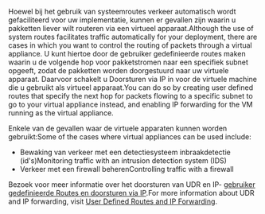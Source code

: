 <span data-ttu-id="d378e-101">Hoewel bij het gebruik van systeemroutes verkeer automatisch wordt gefaciliteerd voor uw implementatie, kunnen er gevallen zijn waarin u pakketten liever wilt routeren via een virtueel apparaat.</span><span class="sxs-lookup"><span data-stu-id="d378e-101">Although the use of system routes facilitates traffic automatically for your deployment, there are cases in which you want to control the routing of packets through a virtual appliance.</span></span> <span data-ttu-id="d378e-102">U kunt hiertoe door de gebruiker gedefinieerde routes maken waarin u de volgende hop voor pakketstromen naar een specifiek subnet opgeeft, zodat de pakketten worden doorgestuurd naar uw virtuele apparaat. Daarvoor schakelt u Doorsturen via IP in voor de virtuele machine die u gebruikt als virtueel apparaat.</span><span class="sxs-lookup"><span data-stu-id="d378e-102">You can do so by creating user defined routes that specify the next hop for packets flowing to a specific subnet to go to your virtual appliance instead, and enabling IP forwarding for the VM running as the virtual appliance.</span></span>

<span data-ttu-id="d378e-103">Enkele van de gevallen waar de virtuele apparaten kunnen worden gebruikt:</span><span class="sxs-lookup"><span data-stu-id="d378e-103">Some of the cases where virtual appliances can be used include:</span></span>

* <span data-ttu-id="d378e-104">Bewaking van verkeer met een detectiesysteem inbraakdetectie (id's)</span><span class="sxs-lookup"><span data-stu-id="d378e-104">Monitoring traffic with an intrusion detection system (IDS)</span></span>
* <span data-ttu-id="d378e-105">Verkeer met een firewall beheren</span><span class="sxs-lookup"><span data-stu-id="d378e-105">Controlling traffic with a firewall</span></span>

<span data-ttu-id="d378e-106">Bezoek voor meer informatie over het doorsturen van UDR en IP- [gebruiker gedefinieerde Routes en doorsturen via IP](../articles/virtual-network/virtual-networks-udr-overview.md).</span><span class="sxs-lookup"><span data-stu-id="d378e-106">For more information about UDR and IP forwarding, visit [User Defined Routes and IP Forwarding](../articles/virtual-network/virtual-networks-udr-overview.md).</span></span>

